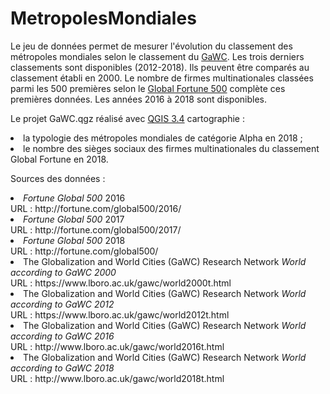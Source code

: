 # MetropolesMondiales

Le jeu de données permet de mesurer l'évolution du classement des métropoles mondiales selon le classement du <a href="https://www.lboro.ac.uk/gawc/group.html">GaWC</a>. Les trois derniers classements sont disponibles (2012-2018). Ils peuvent être comparés au classement établi en 2000. Le nombre de firmes multinationales classées parmi les 500 premières selon le <a href="http://fortune.com/global500">Global Fortune 500</a> complète ces premières données. Les années 2016 à 2018 sont disponibles.

Le projet GaWC.qgz réalisé avec <a href="https://www.qgis.org/en/site/">QGIS 3.4</a> cartographie :
<li>la typologie des métropoles mondiales de catégorie Alpha en 2018 ;
<li>le nombre des sièges sociaux des firmes multinationales du classement Global Fortune en 2018. 

Sources des données :

<li><i>Fortune Global 500</i> 2016<br>
URL : http://fortune.com/global500/2016/<br>
<li><i>Fortune Global 500</i> 2017<br>
URL : http://fortune.com/global500/2017/<br>
<li><i>Fortune Global 500</i> 2018<br>
URL : http://fortune.com/global500/<br>
<li>The Globalization and World Cities (GaWC) Research Network <i>World according to GaWC 2000</i><br>
URL : https://www.lboro.ac.uk/gawc/world2000t.html<br>
<li>The Globalization and World Cities (GaWC) Research Network <i>World according to GaWC 2012</i><br>
URL : https://www.lboro.ac.uk/gawc/world2012t.html<br>
<li>The Globalization and World Cities (GaWC) Research Network <i>World according to GaWC 2016</i><br>
URL : http://www.lboro.ac.uk/gawc/world2016t.html<br>
<li>The Globalization and World Cities (GaWC) Research Network <i>World according to GaWC 2018</i><br>
URL : http://www.lboro.ac.uk/gawc/world2018t.html<br>
